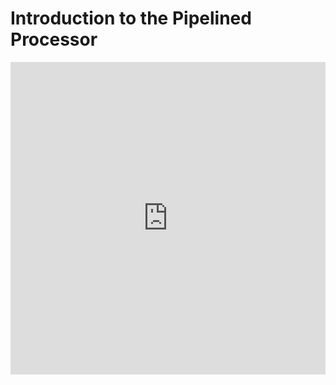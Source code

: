 # Introduction to the Pipelined Processor


<iframe width="100%" height="500" src="https://www.youtube.com/embed/CuCSKILjSnM" title="YouTube video player" frameborder="0" allow="accelerometer; autoplay; clipboard-write; encrypted-media; gyroscope; picture-in-picture" allowfullscreen></iframe>

<div id="sheas_container_4"><div style="width:100%; height:100%"><div class="loader"></div></div></div>

Here is the table to compile to create the diagram:
<table class="table">
  <thead>
    <tr>
        <th>Input</th>
        <th>Cycle 1</th>
        <th>Cycle 2</th>
        <th>Cycle 3</th>
        <th>Cycle 4</th>
        <th>Cycle 5</th>
        <th>Cycle 6</th>
        <th>Cycle 7</th>
        <th>Cycle 8</th>
    </tr>
  </thead>
  <tbody>
    <tr>
      <th><div><input size=2 type="string" id='2.6.1.1' onchange="save_table(event)"></div></th>
      <th><div><input size=2 type="string" id='2.6.1.2' onchange="save_table(event)"></div></th>
      <th><div><input size=2 type="string" id='2.6.1.3' onchange="save_table(event)"></div></th>
      <th><div><input size=2 type="string" id='2.6.1.4' onchange="save_table(event)"></div></th>
      <th><div><input size=2 type="string" id='2.6.1.5' onchange="save_table(event)"></div></th>
      <th><div><input size=2 type="string" id='2.6.1.6' onchange="save_table(event)"></div></th>
      <th><div><input size=2 type="string" id='2.6.1.7' onchange="save_table(event)"></div></th>
      <th><div><input size=2 type="string" id='2.6.1.8' onchange="save_table(event)"></div></th>
      <th><div><input size=2 type="string" id='2.6.1.9' onchange="save_table(event)"></div></th>
    </tr>
    <tr>
      <th><div><input size=2 type="string" id='2.6.2.1' onchange="save_table(event)"></div></th>
      <th><div><input size=2 type="string" id='2.6.2.2' onchange="save_table(event)"></div></th>
      <th><div><input size=2 type="string" id='2.6.2.3' onchange="save_table(event)"></div></th>
      <th><div><input size=2 type="string" id='2.6.2.4' onchange="save_table(event)"></div></th>
      <th><div><input size=2 type="string" id='2.6.2.5' onchange="save_table(event)"></div></th>
      <th><div><input size=2 type="string" id='2.6.2.6' onchange="save_table(event)"></div></th>
      <th><div><input size=2 type="string" id='2.6.2.7' onchange="save_table(event)"></div></th>
      <th><div><input size=2 type="string" id='2.6.2.8' onchange="save_table(event)"></div></th>
      <th><div><input size=2 type="string" id='2.6.2.9' onchange="save_table(event)"></div></th>
    </tr>
    <tr>
      <th><div><input size=2 type="string" id='2.6.3.1' onchange="save_table(event)"></div></th>
      <th><div><input size=2 type="string" id='2.6.3.2' onchange="save_table(event)"></div></th>
      <th><div><input size=2 type="string" id='2.6.3.3' onchange="save_table(event)"></div></th>
      <th><div><input size=2 type="string" id='2.6.3.4' onchange="save_table(event)"></div></th>
      <th><div><input size=2 type="string" id='2.6.3.5' onchange="save_table(event)"></div></th>
      <th><div><input size=2 type="string" id='2.6.3.6' onchange="save_table(event)"></div></th>
      <th><div><input size=2 type="string" id='2.6.3.7' onchange="save_table(event)"></div></th>
      <th><div><input size=2 type="string" id='2.6.3.8' onchange="save_table(event)"></div></th>
      <th><div><input size=2 type="string" id='2.6.3.9' onchange="save_table(event)"></div></th>
    </tr>
    <tr>
      <th><div><input size=2 type="string" id='2.6.4.1' onchange="save_table(event)"></div></th>
      <th><div><input size=2 type="string" id='2.6.4.2' onchange="save_table(event)"></div></th>
      <th><div><input size=2 type="string" id='2.6.4.3' onchange="save_table(event)"></div></th>
      <th><div><input size=2 type="string" id='2.6.4.4' onchange="save_table(event)"></div></th>
      <th><div><input size=2 type="string" id='2.6.4.5' onchange="save_table(event)"></div></th>
      <th><div><input size=2 type="string" id='2.6.4.6' onchange="save_table(event)"></div></th>
      <th><div><input size=2 type="string" id='2.6.4.7' onchange="save_table(event)"></div></th>
      <th><div><input size=2 type="string" id='2.6.4.8' onchange="save_table(event)"></div></th>
      <th><div><input size=2 type="string" id='2.6.4.9' onchange="save_table(event)"></div></th>
    </tr>
    <tr>
      <th><div><input size=2 type="string" id='2.6.5.1' onchange="save_table(event)"></div></th>
      <th><div><input size=2 type="string" id='2.6.5.2' onchange="save_table(event)"></div></th>
      <th><div><input size=2 type="string" id='2.6.5.3' onchange="save_table(event)"></div></th>
      <th><div><input size=2 type="string" id='2.6.5.4' onchange="save_table(event)"></div></th>
      <th><div><input size=2 type="string" id='2.6.5.5' onchange="save_table(event)"></div></th>
      <th><div><input size=2 type="string" id='2.6.5.6' onchange="save_table(event)"></div></th>
      <th><div><input size=2 type="string" id='2.6.5.7' onchange="save_table(event)"></div></th>
      <th><div><input size=2 type="string" id='2.6.5.8' onchange="save_table(event)"></div></th>
      <th><div><input size=2 type="string" id='2.6.5.9' onchange="save_table(event)"></div></th>
    </tr>
    <tr>
      <th><div><input size=2 type="string" id='2.6.6.1' onchange="save_table(event)"></div></th>
      <th><div><input size=2 type="string" id='2.6.6.2' onchange="save_table(event)"></div></th>
      <th><div><input size=2 type="string" id='2.6.6.3' onchange="save_table(event)"></div></th>
      <th><div><input size=2 type="string" id='2.6.6.4' onchange="save_table(event)"></div></th>
      <th><div><input size=2 type="string" id='2.6.6.5' onchange="save_table(event)"></div></th>
      <th><div><input size=2 type="string" id='2.6.6.6' onchange="save_table(event)"></div></th>
      <th><div><input size=2 type="string" id='2.6.6.7' onchange="save_table(event)"></div></th>
      <th><div><input size=2 type="string" id='2.6.6.8' onchange="save_table(event)"></div></th>
      <th><div><input size=2 type="string" id='2.6.6.9' onchange="save_table(event)"></div></th>
    </tr>
    <tr>
      <th><div><input size=2 type="string" id='2.6.7.1' onchange="save_table(event)"></div></th>
      <th><div><input size=2 type="string" id='2.6.7.2' onchange="save_table(event)"></div></th>
      <th><div><input size=2 type="string" id='2.6.7.3' onchange="save_table(event)"></div></th>
      <th><div><input size=2 type="string" id='2.6.7.4' onchange="save_table(event)"></div></th>
      <th><div><input size=2 type="string" id='2.6.7.5' onchange="save_table(event)"></div></th>
      <th><div><input size=2 type="string" id='2.6.7.6' onchange="save_table(event)"></div></th>
      <th><div><input size=2 type="string" id='2.6.7.7' onchange="save_table(event)"></div></th>
      <th><div><input size=2 type="string" id='2.6.7.8' onchange="save_table(event)"></div></th>
      <th><div><input size=2 type="string" id='2.6.7.9' onchange="save_table(event)"></div></th>
    </tr>
    <tr>
      <th><div><input size=2 type="string" id='2.6.8.1' onchange="save_table(event)"></div></th>
      <th><div><input size=2 type="string" id='2.6.8.2' onchange="save_table(event)"></div></th>
      <th><div><input size=2 type="string" id='2.6.8.3' onchange="save_table(event)"></div></th>
      <th><div><input size=2 type="string" id='2.6.8.4' onchange="save_table(event)"></div></th>
      <th><div><input size=2 type="string" id='2.6.8.5' onchange="save_table(event)"></div></th>
      <th><div><input size=2 type="string" id='2.6.8.6' onchange="save_table(event)"></div></th>
      <th><div><input size=2 type="string" id='2.6.8.7' onchange="save_table(event)"></div></th>
      <th><div><input size=2 type="string" id='2.6.8.8' onchange="save_table(event)"></div></th>
      <th><div><input size=2 type="string" id='2.6.8.9' onchange="save_table(event)"></div></th>
    </tr>
    <tr>
      <th><div><input size=2 type="string" id='2.6.9.1' onchange="save_table(event)"></div></th>
      <th><div><input size=2 type="string" id='2.6.9.2' onchange="save_table(event)"></div></th>
      <th><div><input size=2 type="string" id='2.6.9.3' onchange="save_table(event)"></div></th>
      <th><div><input size=2 type="string" id='2.6.9.4' onchange="save_table(event)"></div></th>
      <th><div><input size=2 type="string" id='2.6.9.5' onchange="save_table(event)"></div></th>
      <th><div><input size=2 type="string" id='2.6.9.6' onchange="save_table(event)"></div></th>
      <th><div><input size=2 type="string" id='2.6.9.7' onchange="save_table(event)"></div></th>
      <th><div><input size=2 type="string" id='2.6.9.8' onchange="save_table(event)"></div></th>
      <th><div><input size=2 type="string" id='2.6.9.9' onchange="save_table(event)"></div></th>
    </tr>
  </tbody>
</table>

Here is a program to use in order to write a simple diagram for the single cycle processor:

- Program:
```assembly
sw t1 0(t2)         # M[0xbc] = 0x123
LOOP:
   lw a1 0(t2)      # a1 = M[0xbc] 
   add a2 a1 a1     # a2 = a1+a1
   sw a2 0(t2)      # M[0xbc] = a2
   blt a2 a0 LOOP   # jump if a2<a0
```

<table class="table">
  <colgroup>
      <col span="1" style="width: 20%;">
      <col span="1" style="width: 10%;">
      <col span="1" style="width: 10%;">
      <col span="1" style="width: 10%;">
      <col span="1" style="width: 10%;">
      <col span="1" style="width: 10%;">
      <col span="1" style="width: 10%;">
      <col span="1" style="width: 10%;">
      <col span="1" style="width: 10%;">
  </colgroup>
  <thead>
    <tr>
        <th style="width:70%">Input (instruction)</th>
        <th>Cycle 1</th>
        <th>Cycle 2</th>
        <th>Cycle 3</th>
        <th>Cycle 4</th>
        <th>Cycle 5</th>
        <th>Cycle 6</th>
        <th>Cycle 7</th>
        <th>Cycle 8</th>
    </tr>
  </thead>
  <tbody>
    <tr>
      <th>sw t1 0(t2)</th>
      <th><div><input size=2 type="string" id='2.6.1.2.1' onchange="save_table(event)"></div></th>
      <th><div><input size=2 type="string" id='2.6.1.3.1' onchange="save_table(event)"></div></th>
      <th><div><input size=2 type="string" id='2.6.1.4.1' onchange="save_table(event)"></div></th>
      <th><div><input size=2 type="string" id='2.6.1.5.1' onchange="save_table(event)"></div></th>
      <th><div><input size=2 type="string" id='2.6.1.6.1' onchange="save_table(event)"></div></th>
      <th><div><input size=2 type="string" id='2.6.1.7.1' onchange="save_table(event)"></div></th>
      <th><div><input size=2 type="string" id='2.6.1.8.1' onchange="save_table(event)"></div></th>
      <th><div><input size=2 type="string" id='2.6.1.9.1' onchange="save_table(event)"></div></th>
    </tr>
    <tr>
      <th>lw a1 0(t2)</th>
      <th><div><input size=2 type="string" id='2.6.2.2.1' onchange="save_table(event)"></div></th>
      <th><div><input size=2 type="string" id='2.6.2.3.1' onchange="save_table(event)"></div></th>
      <th><div><input size=2 type="string" id='2.6.2.4.1' onchange="save_table(event)"></div></th>
      <th><div><input size=2 type="string" id='2.6.2.5.1' onchange="save_table(event)"></div></th>
      <th><div><input size=2 type="string" id='2.6.2.6.1' onchange="save_table(event)"></div></th>
      <th><div><input size=2 type="string" id='2.6.2.7.1' onchange="save_table(event)"></div></th>
      <th><div><input size=2 type="string" id='2.6.2.8.1' onchange="save_table(event)"></div></th>
      <th><div><input size=2 type="string" id='2.6.2.9.1' onchange="save_table(event)"></div></th>
    </tr>
    <tr>
      <th>add a2 a1 a1</th>
      <th><div><input size=2 type="string" id='2.6.3.2.1' onchange="save_table(event)"></div></th>
      <th><div><input size=2 type="string" id='2.6.3.3.1' onchange="save_table(event)"></div></th>
      <th><div><input size=2 type="string" id='2.6.3.4.1' onchange="save_table(event)"></div></th>
      <th><div><input size=2 type="string" id='2.6.3.5.1' onchange="save_table(event)"></div></th>
      <th><div><input size=2 type="string" id='2.6.3.6.1' onchange="save_table(event)"></div></th>
      <th><div><input size=2 type="string" id='2.6.3.7.1' onchange="save_table(event)"></div></th>
      <th><div><input size=2 type="string" id='2.6.3.8.1' onchange="save_table(event)"></div></th>
      <th><div><input size=2 type="string" id='2.6.3.9.1' onchange="save_table(event)"></div></th>
    </tr>
    <tr>
      <th>sw a2 0(t2)</th>
      <th><div><input size=2 type="string" id='2.6.4.2.1' onchange="save_table(event)"></div></th>
      <th><div><input size=2 type="string" id='2.6.4.3.1' onchange="save_table(event)"></div></th>
      <th><div><input size=2 type="string" id='2.6.4.4.1' onchange="save_table(event)"></div></th>
      <th><div><input size=2 type="string" id='2.6.4.5.1' onchange="save_table(event)"></div></th>
      <th><div><input size=2 type="string" id='2.6.4.6.1' onchange="save_table(event)"></div></th>
      <th><div><input size=2 type="string" id='2.6.4.7.1' onchange="save_table(event)"></div></th>
      <th><div><input size=2 type="string" id='2.6.4.8.1' onchange="save_table(event)"></div></th>
      <th><div><input size=2 type="string" id='2.6.4.9.1' onchange="save_table(event)"></div></th>
    </tr>
    <tr>
      <th>blt a2 a0 LOOP</th>
      <th><div><input size=2 type="string" id='2.6.5.2.1' onchange="save_table(event)"></div></th>
      <th><div><input size=2 type="string" id='2.6.5.3.1' onchange="save_table(event)"></div></th>
      <th><div><input size=2 type="string" id='2.6.5.4.1' onchange="save_table(event)"></div></th>
      <th><div><input size=2 type="string" id='2.6.5.5.1' onchange="save_table(event)"></div></th>
      <th><div><input size=2 type="string" id='2.6.5.6.1' onchange="save_table(event)"></div></th>
      <th><div><input size=2 type="string" id='2.6.5.7.1' onchange="save_table(event)"></div></th>
      <th><div><input size=2 type="string" id='2.6.5.8.1' onchange="save_table(event)"></div></th>
      <th><div><input size=2 type="string" id='2.6.5.9.1' onchange="save_table(event)"></div></th>
    </tr>
  </tbody>
</table>

Here is a cheatsheet that compares the case of the laundry to the processor. This is helpful to remember the core concepts.

| CONTEXT | 24/7 Laundry | Single Cycle Processor |
| - | - | - |
| THING TO PROCESS | CLIENT | INSTRUCTION |
| STAGES OF PROCESSING (fake timings) | Wash 1.45h, Dry 1.30h, Iron | Fetch 4ns, Decode 1ns, Reg read 4ns, Execution 5ns, Memory 6ns, Writeback 3ns |
| WHO ARE WE | Owners and Managers | R&D Engineers, with the task to make the processor faster |
| CONSTRAINT | Only one client in the room at any given time. The laundry serves one client every 5.15h -> 4.36 clients a day | Only one instruction in the processor at any given time. The processor serves one instruction every 23ns -> 43.478.261 instructions per second (~43.5 MHz)|
| SOLUTION | Let three clients in the room at any given time, each using one machine and waiting for the next machine to free before using it (every two hours, the time of the longest task). | Divide the hardware of the processor in stages, one for each sub-operation, with interstate registers, which are clocked every 6 ns (time of the longest task) |
| CONS | Clients waits 15 minutes after washing before drying, and 30 minutes after drying before ironing, since ironing is the longest task. Each client takes 6 hours instead of 5.15 h to was the clothes.| Every stage except the slowest one will stall for some time after propagating, since they have to wait for the memory stage, the slowest, to finish so they can all proceed. Each instruction takes more to process five times the longest delay (5x6=30ns) instead of the sum of delays (23ns)|
| PROS | The laundry processes one client every 2 hours, time of the slowest stage, instead of 5.15, sum of all stages, as three clients at a time are in the laundry IN PARALLEL. The laundry serves 12 clients a day instead of 4.36 | The processor serves one instruction every 6ns, time of the slowest stage, instead of 23ns, sum of all the stages, as five instructions at a tmie are in the processor IN PARALLEL. The processor serves 166.666.667 instructions per second (167MHz instead of 43.5MHz) |
| TRICK | No three clients are processed in a block, then 3 others in a block and so on. 3 Clients are there in any given moment, but they rotate (first in is first out) | No five instructions are processed in a block, then 5 others in a block and so on. 5 Instruction are there in any given moment, but they rotate (first in is first out) |                                                                        |


<style type="text/css">
   input {font-weight:bold;}
</style>

<script>
    for (var i=1; i<10; i++) {
        for (var j=1; j<10; j++) {
            var id = '2.6.' + i + '.' + j
            document.getElementById(id).value = localStorage.getItem(id)
        }
    }
    function save_table(e) { localStorage.setItem(e.target.id, document.getElementById(e.target.id).value) }
</script>
<script>
    for (var i=1; i<10; i++) {
        for (var j=1; j<10; j++) {
            var id = '2.6.' + i + '.' + j + '.1'
            document.getElementById(id).value = localStorage.getItem(id)
        }
    }
</script>

# Exercises

1. You found out during previous exercises a qualitative estimate of the maximum theoretical propagation delay of the Incrementer circuit. You may have noticed that the circuit is actually a 8 bit adder with one "hidden" input set to one. Did this influence your estimate of the total propagation delate? Discuss the difference in expected actual propagation delay, if any, between a normal adder and the incrementer.

## Transcript

In this part of the lesson we will explain, how the solution for the analogy of the laundry generalizes to the problem of the simple RTL circuit, from the last part of the lesson, and what all of this has to do with processors and how to make programs run faster on them.

How the analogy maps to the simple RTL circuit is rather straightforward: the clients map to the inputs of the circuit, and the machines map to the operations the that circuit executes on them. Letting each client use a different machine corresponds to dividing the circuit in two, with one further register, as shown in the circuit below, yielding a two-stage circuit which is able to effectively run faster, as the clock only has to wait for the propagation delay of the slowest of the two operations instead of waiting for the sum of their propagation delays. Just as each single client takes more overall time to process its own business, each input now takes longer to come out the other side, twice the slower component time, but the overall throughput of the circuit increases. Feel free to try for yourself for a given input to the circuit the version with only one stage, and two registers, and the new version below with two stages and three registers,and notice, that you can allow a faster clock with the latter.

Let us therefore see how to draw the diagram for this case. Let us use the same inputs as last time, therefore 0, 5, and 12. Let us write them down.

Inspect the clock and all the chain of signals, set the input, output, and all monitors to decimal, and pause the simulation. 

Set the input to zero and advance the simulation by one clock cycle. We will call this, cycle one. You can see that the input zero has propagated in all the exponentiation stage of the circuit. Therefore, we can say that in cycle one the input zero was processed with the exponentiation.

Set the input to five and advance the simulation by one clock cycle. Now the input zero has passed to the increment stage, while the input five is in the exponentiation stage.

Set the input to twelve and advance the simulation by one clock cycle. We can see now that the input zero has finished processing, and the output shows the result one. Both the other inputs have behaved similarly, shifting to the right, with the 5 input now being incremented and the 12 input now being exponentiated.

Let us do one more cycle. Set the input to 7 and advance the simulation by one clock cycle. The output now shows twenty six, the result of input 5, while the incrementer is processing the input 12 and the exponentiator is handling the input 7.

We could go on indefinitely in this fashion.

The question is now, what does this have to do with the processor? As a matter of fact, the circuit that exponentiates and increments its input was also an analogy for a processor: a series of operations (read and write the memory, alu operations et cetera) that are executed on an input (an instruction) and that are synchronized by a clock signal, in a Register Transfer fashion. The very same diagrams that we compiled for the laundry and for the circuit, we can compile for a processor.

We made this whole journey, that started with remembering that logic gate operate with a propagation delay, to reach this point: processors are made of a very large number of those ports, and their cumulative delay becomes very noticeable with so many of them in series. It is the objective of the hardware engineer, to explore the ways to make it process more instructions in the same amount of time, preserving funcionality. Having already seen the solution in other analogic domains, it is just a matter of understanding how the principle generalizes to the processor. 

The diagram for the single cycle processor is very simple, as only one instruction can fit inside it at any given cycle. Below is an example of a simple program. Let us use the acronym "SC" for cingle cycle to indicate all the operations, that the single cycle processor executes on the input instruction. In the first cycle, we expect the first instruction to be processed, in the second cycle the second instruction and so on until the end of execution. In case the branch is taken once, cycle six will contain the load, and the execution continues as before. 

Now, the main question that we are going to answer in this lesson is, how to modify the hardware in order to process more instructions in the same amount of time?

Just as in the two previous analogies, the objective is to divide the single cycle processor in multiple so called stages, separated by interstage registers, so that each contains one instruction completing one well defined part of the total execution. This way, just as the laundry allowed for three clients at any given time working in parallel, on different stages of the cleaning process, the so called "pipelined" processor will allow multiple instructions being processed, at any given time, each completing one different stage of its processing. Both in the case of the laundry and in the case of the RTL circuit however, we did not have to identify the various discrete operations in which to divide the process, as they were trivial. How to sort the components of the single cycle into functionally defined clusters, and therefore how to divide the processor with registers, how the stages interact with one another and with each type of instruction, are all topics of the next parts of the lesson.